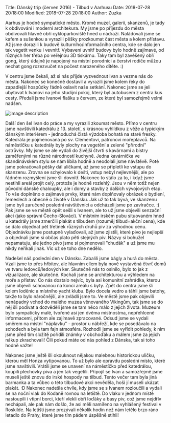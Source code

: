 Title:  Dánský trip (červen 2016) - Tilbud v Aarhusu
Date: 2018-07-28 20:18:00
Modified: 2018-07-28 20:18:00
Author: Zuzka

Aarhus je hodně sympatické město. Kromě muzeí, galerií, skanzenů, je tady k obdivování i moderní architekura. My jsme po příjezdu do města obdivovali hlavně obří cykloparkoviště hned u nádraží. Naládovali jsme se kafem a sušenkou a vyrazili pěšky prozkoumat část města a kolem přístavu. Až jsme dorazili k budově kulturního/informačního centra, kde se dalo jen tak vegetit venku i vevnitř. Vybavení uvnitř budovy bylo hodně zajímavé, od různých her třeba po veřejnou 3D tiskárnu. Taky tam byl zavěšený obří gong, který údajně je napojený na místní porodnici a čerství rodiče můžou nechat gong rozezvučet na počest narozeného dítěte. :)

V centru jsme čekali, až si nás přijde vyzvednout Ivan a vezme nás do města. Nakonec se konečně dostavil a vyrazili jsme kolem řeky do zapadlejší hospůdky řádně oslavit naše setkání. Nakonec jsme se jeli ubytovat k Ivanovi na jeho studijní pokoj, který byl autobusem z centra kus cesty. Předali jsme Ivanovi flašku s červem, ze které byl samozřejmě velmi nadšen.

![image description]({filename}/images/my-photo.jpg)

 Další den šel Ivan do práce a my vyrazili zkoumat město. Přímo v centru jsme navštívili katedrálu z 13. století, s krásnou vyhlídkou z věže a typickým dánským interiérem - jednoduchá čistá výzdoba bohatá na staré fresky. Katedrála je pojmenovaná po sv. Clementovi, patronovi mořeplavců.
 Na náměstíčku u katedrály byly plochy na vegetění a zelené "přírodní" ostrůvky. My jsme se ale vydali do živější čtvrti s kavárnami a bistry zaměřenými na různé národností kuchyně. Jedna kavárnička ve skandinávském stylu se nám líbila hodně a neodolali jsme návštěvě.
 Poté jsme pokračovali pěšky dál uličkami, až jsme se připletli ke vstupu do skanzenu. Zrovna se schylovalo k dešti, vstup nebyl nejlevnější, ale po řádném rozmyšlení jsme šli dovnitř. Nakonec to stálo za to, i když jsme nestihli areál projít celý, protože je hodně rozlehlý. Jsou v něm totiž nejen původní dánské chaloupky, ale i domy a stavby z dalších vývojových etap. To vše doplněno o zajímavé prvky, které nám doplňovaly obrázek o bydlení, řemeslech a obecně o životě v Dánsku.
 Jak už to tak bývá, ve skanzenu jsme byli zaručeně poslední návštěvníci a odcházeli jsme po zavíračce. :)
 Pak jsme se ve městě opět sešli s Ivanem, ale to už jsme objevili senzační akci (jako správní Čecho-Slováci). V místním irském pubu situovaném hned u katedrály jsme zmerčili plakát s tilbudem (rozuměj tilbud=akční cena), kde se dalo objednat pět třetinek různých druhů piv za výhodnou cenu.  Objednávku jsme postupně vylaďovali, až jsme zjistili, které pivo je nejlepší a objednali jsme si občas plato pěti stejných piv. Názvy si bohužel nepamatuju, ale jedno pivo jsme si pojmenovali "chudák" a už jsme mu nikdy neříkali jinak.
 Víc už se toho dne nedělo.

 Nadešel náš poslední den v Dánsku. Zabalili jsme bágly a hurá do města. Vzali jsme to přes hřbitov, ale hlavním cílem byla nově vystavěná čtvrť domů ve tvaru ledovců/ledových ker. Skutečně nás to oslnilo, bylo to jak z vizualizace, ale skutečné. Kochali jsme se architekturou a výhledem na moře a přístav. Co nás dostalo nejvíc, byla asi komunitní zahrádka, kterou jsme objevili schovanou na konci areálu s byty.
 Zpět do centra jsme šli kolem loděnic a místního yacht klubu. Bylo docela vedro a táhli jsme batohy, takže to bylo náročnější, ale zvládli jsme to. Ve městě jsme pak objevili nenápadný vchod do malého muzea věnovaného Vikingům, tak jsme se do něj šli podívat a dozvěděli jsme se tam něco málo z jejich života. Muzeum bylo sympaticky malé, tvořené asi jen dvěma místnostma, nepřehlcené informacemi, přitom ale zajímavě zpracované. Odsud jsme se vydali směrem na místní "náplavku" - prostor u nábřeží, kde se posedávalo na schodech a byla tam fajn atmosféra. Rozhodli jsme se vyřídit pohledy, k nim jsme před tím složitě pořídili známky v obchoďáku a málem jsme za jejich nákup zkrachovali! Čili pokud máte od nás pohled z Dánska, tak si toho hodně važte!

 Nakonec jsme ještě šli okouknout nějakou malebnou historickou uličku, kterou měl Honza vytipovanou. To už bylo ale opravdu poslední místo, které jsme navštívili. Vrátili jsme se unavení na náměstíčko před katedrálou, koupili plechovky piva a jen tak vegetili. Připojil se Ivan a samozřejmě jsme museli ještě znovu do irské hospody na tilbud. Tento večer tam byla jiná barmanka a ta vůbec o této tilbudové akci nevěděla, hoši jí museli ukázat plakát. :D
 Nakonec nadešla chvíle, kdy jsme se s Ivanem rozloučili a vydali se na noční vlak do Kodaně rovnou na letiště. Do vlaku v jednom místě nastoupili i vtipní borci, kteří vlekli obří loďáky a basy piv, což jsme nejdřív nechápali, ale pak nám došlo, že asi měli namířeno na vyhlášený festival v Roskilde.
 Na letišti jsme prozývali několik hodin než nám letělo brzo ráno letadlo do Prahy, které jsme tím pádem úspěšně stihli!
